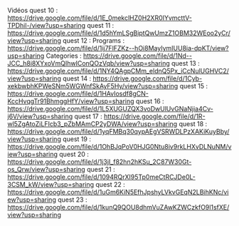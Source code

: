 Vidéos
quest 10 : https://drive.google.com/file/d/1E_0mekclHZ0H2XR0IYvmcttV-TPDhil-/view?usp=sharing
quest 11 : https://drive.google.com/file/d/1d5hYmLSgBiptQwUmzZ1OBM32WEoo2yCr/view?usp=sharing
quest 12 : Programs : https://drive.google.com/file/d/1ij7FlFZKz--hOi8MayIymIUU8ia-dpKT/view?usp=sharing
           Categories : https://drive.google.com/file/d/1Nd--JCC_h8i8XYxoVmQIhwIConQOzVqb/view?usp=sharing
quest 13 : https://drive.google.com/file/d/1NY4QAgpCMm_eldnQ5Px_iCcNulUGHVC2/view?usp=sharing
quest 14 : https://drive.google.com/file/d/1Cyb-xekbwbhKPWeSNm5WGWnfSkAyF5Hy/view?usp=sharing
quest 15 : https://drive.google.com/file/d/1HAvIosdf8gCN-KccHvqgTr91BhmggHfY/view?usp=sharing
quest 16 : https://drive.google.com/file/d/1L5XUGUZQX3voDwUlUvGNaNjia4Cv-j6V/view?usp=sharing
quest 17 : https://drive.google.com/file/d/1R-wl5ZgAtoZiLFIcb3_pZbMAmCP2yDWA/view?usp=sharing
quest 18 : https://drive.google.com/file/d/1yqFMBq30qypAEgVSRWDLPzXAKiKuyBby/view?usp=sharing
quest 19 : https://drive.google.com/file/d/1OhBJqPoV0HJG0Ntu8iv9rkLHXvDLNuNM/view?usp=sharing
quest 20 : https://drive.google.com/file/d/1j3jI_f82hn2hKSu_2C87W30Gt-os_Qrw/view?usp=sharing
quest 21 : https://drive.google.com/file/d/1094RQrXI95Tp0meCtRCJDe0L-3CSM_kW/view?usp=sharing
quest 22 : https://drive.google.com/file/d/1uGm6KiN5EfhJpshyLVkvGEqN2LBihKNc/view?usp=sharing
quest 23 : https://drive.google.com/file/d/1kunQ9QOU8dhmVuZAwKZWCzkfO9l1sfXE/view?usp=sharing